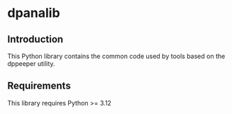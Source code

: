 # dpanalib

## Introduction

This Python library contains the common code used by tools based on the dppeeper utility.

## Requirements

This library requires Python >= 3.12
